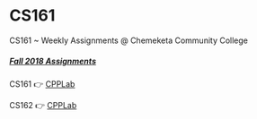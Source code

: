 # CS161 
CS161 ~ 
 Weekly Assignments @ Chemeketa Community College 
 
##### [Fall 2018 Assignments](https://github.com/simplycs/CS161/tree/master/c%2B%2B/Fall%202018)

 
CS161 👉 [CPPLab](https://github.com/francisknight/CPP-Tidbits)

CS162 👉 [CPPLab](https://github.com/francisknight/CPPLab_2)

